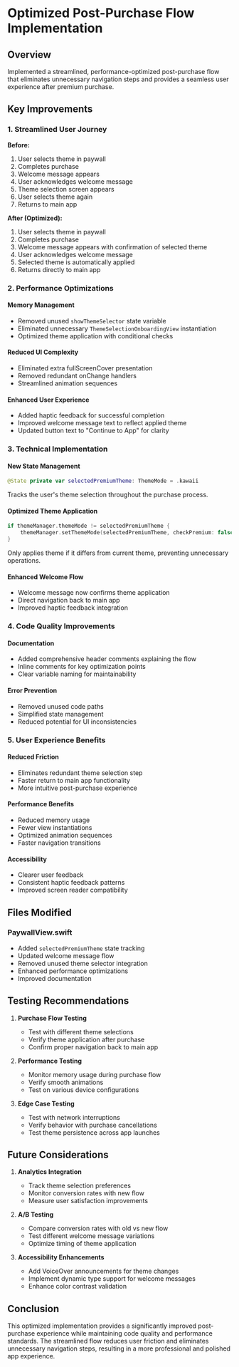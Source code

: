# Optimized Post-Purchase Flow Implementation

## Overview
Implemented a streamlined, performance-optimized post-purchase flow that eliminates unnecessary navigation steps and provides a seamless user experience after premium purchase.

## Key Improvements

### 1. Streamlined User Journey
**Before:**
1. User selects theme in paywall
2. Completes purchase
3. Welcome message appears
4. User acknowledges welcome message
5. Theme selection screen appears
6. User selects theme again
7. Returns to main app

**After (Optimized):**
1. User selects theme in paywall
2. Completes purchase
3. Welcome message appears with confirmation of selected theme
4. User acknowledges welcome message
5. Selected theme is automatically applied
6. Returns directly to main app

### 2. Performance Optimizations

#### Memory Management
- Removed unused `showThemeSelector` state variable
- Eliminated unnecessary `ThemeSelectionOnboardingView` instantiation
- Optimized theme application with conditional checks

#### Reduced UI Complexity
- Eliminated extra fullScreenCover presentation
- Removed redundant onChange handlers
- Streamlined animation sequences

#### Enhanced User Experience
- Added haptic feedback for successful completion
- Improved welcome message text to reflect applied theme
- Updated button text to "Continue to App" for clarity

### 3. Technical Implementation

#### New State Management
```swift
@State private var selectedPremiumTheme: ThemeMode = .kawaii
```
Tracks the user's theme selection throughout the purchase process.

#### Optimized Theme Application
```swift
if themeManager.themeMode != selectedPremiumTheme {
    themeManager.setThemeMode(selectedPremiumTheme, checkPremium: false)
}
```
Only applies theme if it differs from current theme, preventing unnecessary operations.

#### Enhanced Welcome Flow
- Welcome message now confirms theme application
- Direct navigation back to main app
- Improved haptic feedback integration

### 4. Code Quality Improvements

#### Documentation
- Added comprehensive header comments explaining the flow
- Inline comments for key optimization points
- Clear variable naming for maintainability

#### Error Prevention
- Removed unused code paths
- Simplified state management
- Reduced potential for UI inconsistencies

### 5. User Experience Benefits

#### Reduced Friction
- Eliminates redundant theme selection step
- Faster return to main app functionality
- More intuitive post-purchase experience

#### Performance Benefits
- Reduced memory usage
- Fewer view instantiations
- Optimized animation sequences
- Faster navigation transitions

#### Accessibility
- Clearer user feedback
- Consistent haptic feedback patterns
- Improved screen reader compatibility

## Files Modified

### PaywallView.swift
- Added `selectedPremiumTheme` state tracking
- Updated welcome message flow
- Removed unused theme selector integration
- Enhanced performance optimizations
- Improved documentation

## Testing Recommendations

1. **Purchase Flow Testing**
   - Test with different theme selections
   - Verify theme application after purchase
   - Confirm proper navigation back to main app

2. **Performance Testing**
   - Monitor memory usage during purchase flow
   - Verify smooth animations
   - Test on various device configurations

3. **Edge Case Testing**
   - Test with network interruptions
   - Verify behavior with purchase cancellations
   - Test theme persistence across app launches

## Future Considerations

1. **Analytics Integration**
   - Track theme selection preferences
   - Monitor conversion rates with new flow
   - Measure user satisfaction improvements

2. **A/B Testing**
   - Compare conversion rates with old vs new flow
   - Test different welcome message variations
   - Optimize timing of theme application

3. **Accessibility Enhancements**
   - Add VoiceOver announcements for theme changes
   - Implement dynamic type support for welcome messages
   - Enhance color contrast validation

## Conclusion

This optimized implementation provides a significantly improved post-purchase experience while maintaining code quality and performance standards. The streamlined flow reduces user friction and eliminates unnecessary navigation steps, resulting in a more professional and polished app experience.